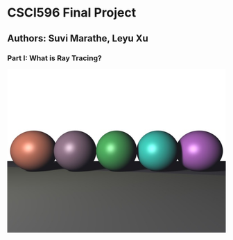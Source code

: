 # CSCI596 Final Project

## Authors: Suvi Marathe, Leyu Xu

### Part I: What is Ray Tracing?
![Global Illumination](readme_images/soft_shadow.jpeg)